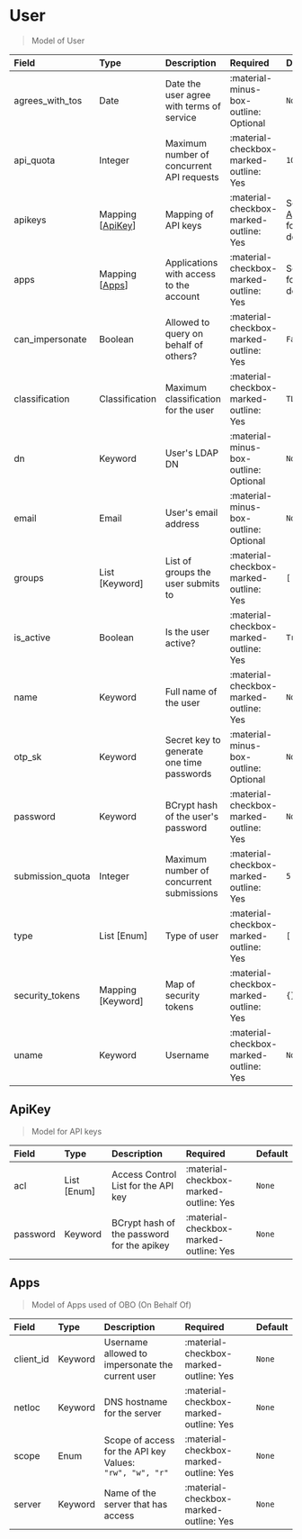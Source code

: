 [comment]: # (AUTOGENERATED MARKDOWN CONTENT. UPDATES TO ODM DOCUMENTATION SHOULD BE DONE THROUGH ASSEMBLYLINE-BASE REPO!)
# User
> Model of User

| Field | Type | Description | Required | Default |
| :--- | :--- | :--- | :--- | :--- |
| agrees_with_tos | Date | Date the user agree with terms of service | :material-minus-box-outline: Optional | `None` |
| api_quota | Integer | Maximum number of concurrent API requests | :material-checkbox-marked-outline: Yes | `10` |
| apikeys | Mapping [[ApiKey](/odm/models/user/#apikey)] | Mapping of API keys | :material-checkbox-marked-outline: Yes | See [ApiKey](/odm/models/user/#apikey) for more details. |
| apps | Mapping [[Apps](/odm/models/user/#apps)] | Applications with access to the account | :material-checkbox-marked-outline: Yes | See [Apps](/odm/models/user/#apps) for more details. |
| can_impersonate | Boolean | Allowed to query on behalf of others? | :material-checkbox-marked-outline: Yes | `False` |
| classification | Classification | Maximum classification for the user | :material-checkbox-marked-outline: Yes | `TLP:W` |
| dn | Keyword | User's LDAP DN | :material-minus-box-outline: Optional | `None` |
| email | Email | User's email address | :material-minus-box-outline: Optional | `None` |
| groups | List [Keyword] | List of groups the user submits to | :material-checkbox-marked-outline: Yes | `['USERS']` |
| is_active | Boolean | Is the user active? | :material-checkbox-marked-outline: Yes | `True` |
| name | Keyword | Full name of the user | :material-checkbox-marked-outline: Yes | `None` |
| otp_sk | Keyword | Secret key to generate one time passwords | :material-minus-box-outline: Optional | `None` |
| password | Keyword | BCrypt hash of the user's password | :material-checkbox-marked-outline: Yes | `None` |
| submission_quota | Integer | Maximum number of concurrent submissions | :material-checkbox-marked-outline: Yes | `5` |
| type | List [Enum] | Type of user | :material-checkbox-marked-outline: Yes | `['user']` |
| security_tokens | Mapping [Keyword] | Map of security tokens | :material-checkbox-marked-outline: Yes | `{}` |
| uname | Keyword | Username | :material-checkbox-marked-outline: Yes | `None` |


[comment]: # (AUTOGENERATED MARKDOWN CONTENT. UPDATES TO ODM DOCUMENTATION SHOULD BE DONE THROUGH ASSEMBLYLINE-BASE REPO!)
## ApiKey
> Model for API keys

| Field | Type | Description | Required | Default |
| :--- | :--- | :--- | :--- | :--- |
| acl | List [Enum] | Access Control List for the API key | :material-checkbox-marked-outline: Yes | `None` |
| password | Keyword | BCrypt hash of the password for the apikey | :material-checkbox-marked-outline: Yes | `None` |


[comment]: # (AUTOGENERATED MARKDOWN CONTENT. UPDATES TO ODM DOCUMENTATION SHOULD BE DONE THROUGH ASSEMBLYLINE-BASE REPO!)
## Apps
> Model of Apps used of OBO (On Behalf Of)

| Field | Type | Description | Required | Default |
| :--- | :--- | :--- | :--- | :--- |
| client_id | Keyword | Username allowed to impersonate the current user | :material-checkbox-marked-outline: Yes | `None` |
| netloc | Keyword | DNS hostname for the server | :material-checkbox-marked-outline: Yes | `None` |
| scope | Enum | Scope of access for the API key<br>Values:<br>`"rw", "w", "r"` | :material-checkbox-marked-outline: Yes | `None` |
| server | Keyword | Name of the server that has access | :material-checkbox-marked-outline: Yes | `None` |


